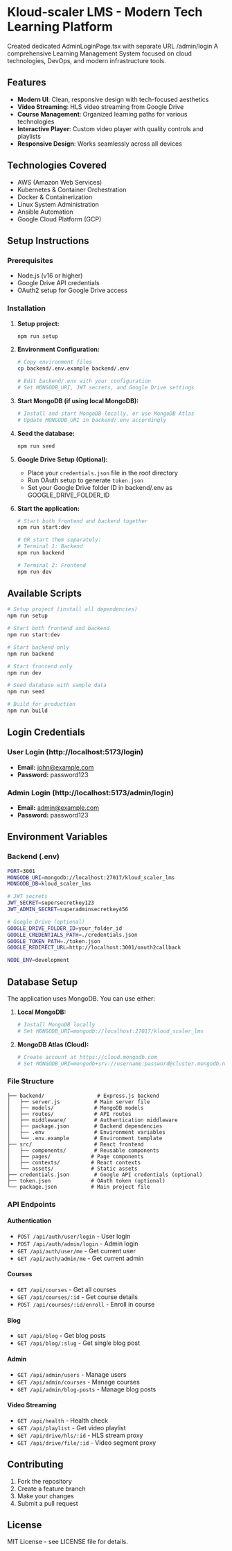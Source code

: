 # Kloud-scaler LMS - Modern Tech Learning Platform
Created dedicated AdminLoginPage.tsx with separate URL /admin/login
A comprehensive Learning Management System focused on cloud technologies, DevOps, and modern infrastructure tools.

## Features

- **Modern UI**: Clean, responsive design with tech-focused aesthetics
- **Video Streaming**: HLS video streaming from Google Drive
- **Course Management**: Organized learning paths for various technologies
- **Interactive Player**: Custom video player with quality controls and playlists
- **Responsive Design**: Works seamlessly across all devices

## Technologies Covered

- AWS (Amazon Web Services)
- Kubernetes & Container Orchestration
- Docker & Containerization
- Linux System Administration
- Ansible Automation
- Google Cloud Platform (GCP)

## Setup Instructions

### Prerequisites

- Node.js (v16 or higher)
- Google Drive API credentials
- OAuth2 setup for Google Drive access

### Installation

1. **Setup project:**
   ```bash
   npm run setup
   ```

2. **Environment Configuration:**
   ```bash
   # Copy environment files
   cp backend/.env.example backend/.env
   
   # Edit backend/.env with your configuration
   # Set MONGODB_URI, JWT secrets, and Google Drive settings
   ```

3. **Start MongoDB (if using local MongoDB):**
   ```bash
   # Install and start MongoDB locally, or use MongoDB Atlas
   # Update MONGODB_URI in backend/.env accordingly
   ```

4. **Seed the database:**
   ```bash
   npm run seed
   ```

5. **Google Drive Setup (Optional):**
   - Place your `credentials.json` file in the root directory
   - Run OAuth setup to generate `token.json`
   - Set your Google Drive folder ID in backend/.env as GOOGLE_DRIVE_FOLDER_ID

6. **Start the application:**
   ```bash
   # Start both frontend and backend together
   npm run start:dev
   
   # OR start them separately:
   # Terminal 1: Backend
   npm run backend
   
   # Terminal 2: Frontend  
   npm run dev
   ```

## Available Scripts

```bash
# Setup project (install all dependencies)
npm run setup

# Start both frontend and backend
npm run start:dev

# Start backend only
npm run backend

# Start frontend only
npm run dev

# Seed database with sample data
npm run seed

# Build for production
npm run build
```

## Login Credentials

### User Login (http://localhost:5173/login)
- **Email:** john@example.com
- **Password:** password123

### Admin Login (http://localhost:5173/admin/login)
- **Email:** admin@example.com  
- **Password:** password123

## Environment Variables

### Backend (.env)
```bash
PORT=3001
MONGODB_URI=mongodb://localhost:27017/kloud_scaler_lms
MONGODB_DB=kloud_scaler_lms

# JWT secrets
JWT_SECRET=supersecretkey123
JWT_ADMIN_SECRET=superadminsecretkey456

# Google Drive (optional)
GOOGLE_DRIVE_FOLDER_ID=your_folder_id
GOOGLE_CREDENTIALS_PATH=./credentials.json
GOOGLE_TOKEN_PATH=./token.json
GOOGLE_REDIRECT_URL=http://localhost:3001/oauth2callback

NODE_ENV=development
```

## Database Setup

The application uses MongoDB. You can use either:

1. **Local MongoDB:**
   ```bash
   # Install MongoDB locally
   # Set MONGODB_URI=mongodb://localhost:27017/kloud_scaler_lms
   ```

2. **MongoDB Atlas (Cloud):**
   ```bash
   # Create account at https://cloud.mongodb.com
   # Set MONGODB_URI=mongodb+srv://username:password@cluster.mongodb.net/kloud_scaler_lms
   ```

### File Structure

```
├── backend/                 # Express.js backend
│   ├── server.js           # Main server file
│   ├── models/             # MongoDB models
│   ├── routes/             # API routes
│   ├── middleware/         # Authentication middleware
│   ├── package.json        # Backend dependencies
│   ├── .env                # Environment variables
│   └── .env.example        # Environment template
├── src/                    # React frontend
│   ├── components/         # Reusable components
│   ├── pages/             # Page components
│   ├── contexts/          # React contexts
│   └── assets/            # Static assets
├── credentials.json        # Google API credentials (optional)
├── token.json             # OAuth token (optional)
└── package.json           # Main project file
```

### API Endpoints

#### Authentication
- `POST /api/auth/user/login` - User login
- `POST /api/auth/admin/login` - Admin login
- `GET /api/auth/user/me` - Get current user
- `GET /api/auth/admin/me` - Get current admin

#### Courses
- `GET /api/courses` - Get all courses
- `GET /api/courses/:id` - Get course details
- `POST /api/courses/:id/enroll` - Enroll in course

#### Blog
- `GET /api/blog` - Get blog posts
- `GET /api/blog/:slug` - Get single blog post

#### Admin
- `GET /api/admin/users` - Manage users
- `GET /api/admin/courses` - Manage courses  
- `GET /api/admin/blog-posts` - Manage blog posts

#### Video Streaming
- `GET /api/health` - Health check
- `GET /api/playlist` - Get video playlist
- `GET /api/drive/hls/:id` - HLS stream proxy
- `GET /api/drive/file/:id` - Video segment proxy

## Contributing

1. Fork the repository
2. Create a feature branch
3. Make your changes
4. Submit a pull request

## License

MIT License - see LICENSE file for details.